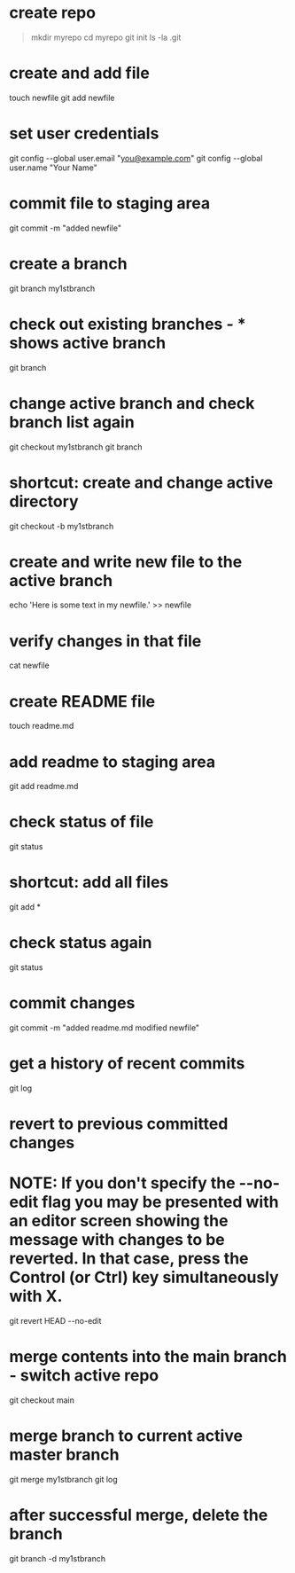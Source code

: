 # create repo
> mkdir myrepo
> cd myrepo
> git init
> ls -la .git

# create and add file
touch newfile
git add newfile

# set user credentials
git config --global user.email "you@example.com"
git config --global user.name "Your Name"

# commit file to staging area
git commit -m "added newfile"

# create a branch
git branch my1stbranch

# check out existing branches - * shows active branch
git branch

# change active branch and check branch list again
git checkout my1stbranch
git branch

# shortcut: create and change active directory
git checkout -b my1stbranch

# create and write new file to the active branch
echo 'Here is some text in my newfile.' >> newfile

# verify changes in that file
cat newfile

# create README file
touch readme.md

# add readme to staging area
git add readme.md

# check status of file
git status

# shortcut: add all files
git add *

# check status again
git status

# commit changes
git commit -m "added readme.md modified newfile"

# get a history of recent commits
git log

# revert to previous committed changes
# NOTE: If you don't specify the --no-edit flag you may be presented with an editor screen showing the message with changes to be reverted. In that case, press the Control (or Ctrl) key simultaneously with X.
git revert HEAD --no-edit

# merge contents into the main branch - switch active repo
git checkout main

# merge branch to current active master branch
git merge my1stbranch
git log

# after successful merge, delete the branch
git branch -d my1stbranch